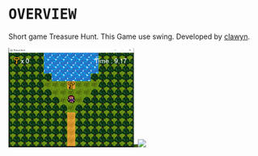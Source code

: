 # <samp>OVERVIEW</samp>

Short game Treasure Hunt. This Game use swing.
Developed by [clawyn](https://github.com/clawyn).

<img src="res/assets/TreasureHuntKey.png" width="49.25%"/><img src="res/assets/TreasureHuntDoor.png" width="1.5%"/><img src="res/assetsTreasureHuntChest.png" width="49.25%"/>
